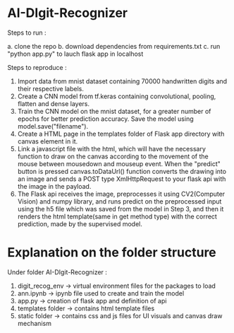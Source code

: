 # AI-DIgit-Recognizer

Steps to run : 

a. clone the repo
b. download dependencies from requirements.txt
c. run "python app.py" to lauch flask app in localhost

Steps to reproduce :

1. Import data from mnist dataset containing 70000 handwritten digits and their respective labels.
2. Create a CNN model from tf.keras containing convolutional, pooling, flatten and dense layers.
3. Train the CNN model on the mnist dataset, for a greater number of epochs for better prediction accuracy. Save the model using model.save("filename").
4. Create a HTML page in the templates folder of Flask app directory with canvas element in it.
5. Link a javascript file with the html, which will have the necessary function to draw on the canvas according to the movement of the mouse between mousedown and mouseup event. When the "predict" button is pressed canvas.toDataUrl() function converts the drawing into an image and sends a POST type XmlHttpRequest to your flask api with the image in the payload.
6. The Flask api receives the image, preprocesses it using CV2(Computer Vision) and numpy library, and runs predict on the preprocessed input using the h5 file which was saved from the model in Step 3, and then it renders the html template(same in get method type) with the correct prediction, made by the supervised model.


# Explanation on the folder structure

Under folder AI-DIgit-Recognizer :

1. digit_recog_env -> virtual environment files for the packages to load
2. ann.ipynb -> ipynb file used to create and train the model
3. app.py -> creation of flask app and definition of api
4. templates folder -> contains html template files
5. static folder -> contains css and js files for UI visuals and canvas draw mechanism



